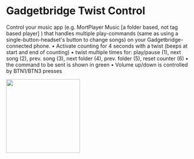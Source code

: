 # Gadgetbridge Twist Control

Control your music app (e.g. MortPlayer Music [a folder based, not tag based player] ) that handles multiple play-commands (same as using a single-button-headset's button to change songs) on your Gadgetbridge-connected phone.
    • Activate counting for 4 seconds with a twist (beeps at start and end of counting) 
    • twist multiple times for:
      play/pause (1), next song (2), prev. song (3), next folder (4), prev. folder (5), reset counter (6) 
    • the command to be sent is shown in green 
    • Volume up/down is controlled by BTN1/BTN3 presses

<img src="screenshot1.jpg" style=" width:200px ; height:200px " />
